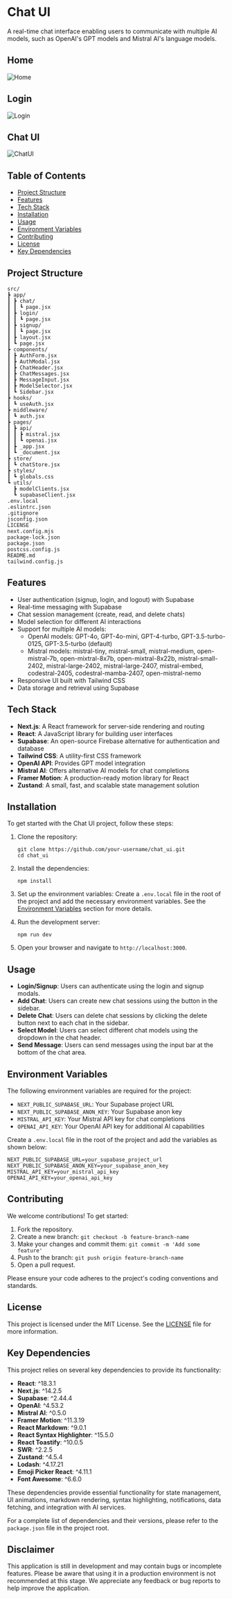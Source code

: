# Chat UI
A real-time chat interface enabling users to communicate with multiple AI models, such as OpenAI's GPT models and Mistral AI's language models.

## Home
![Home](<Screenshot 2024-07-28 050736.jpg>) 

## Login
![Login](<Screenshot 2024-07-28 050849.jpg>)

## Chat UI
![ChatUI](<Screenshot 2024-07-28 055119.jpg>)

## Table of Contents

- [Project Structure](#project-structure)
- [Features](#features)
- [Tech Stack](#tech-stack)
- [Installation](#installation)
- [Usage](#usage)
- [Environment Variables](#environment-variables)
- [Contributing](#contributing)
- [License](#license)
- [Key Dependencies](#key-dependencies)

## Project Structure
```
src/
┣ app/
┃ ┣ chat/
┃ ┃ ┗ page.jsx
┃ ┣ login/
┃ ┃ ┗ page.jsx
┃ ┣ signup/
┃ ┃ ┗ page.jsx
┃ ┣ layout.jsx
┃ ┗ page.jsx
┣ components/
┃ ┣ AuthForm.jsx
┃ ┣ AuthModal.jsx
┃ ┣ ChatHeader.jsx
┃ ┣ ChatMessages.jsx
┃ ┣ MessageInput.jsx
┃ ┣ ModelSelector.jsx
┃ ┗ Sidebar.jsx
┣ hooks/
┃ ┗ useAuth.jsx
┣ middleware/
┃ ┗ auth.jsx
┣ pages/
┃ ┣ api/
┃ ┃ ┣ mistral.jsx
┃ ┃ ┗ openai.jsx
┃ ┣ _app.jsx
┃ ┗ _document.jsx
┣ store/
┃ ┗ chatStore.jsx
┣ styles/
┃ ┗ globals.css
┗ utils/
  ┣ modelClients.jsx
  ┗ supabaseClient.jsx
.env.local
.eslintrc.json
.gitignore
jsconfig.json
LICENSE
next.config.mjs
package-lock.json
package.json
postcss.config.js
README.md
tailwind.config.js

```

## Features

- User authentication (signup, login, and logout) with Supabase
- Real-time messaging with Supabase
- Chat session management (create, read, and delete chats)
- Model selection for different AI interactions
- Support for multiple AI models:
  - OpenAI models: GPT-4o, GPT-4o-mini, GPT-4-turbo, GPT-3.5-turbo-0125, GPT-3.5-turbo (default)
  - Mistral models: mistral-tiny, mistral-small, mistral-medium, open-mistral-7b, open-mixtral-8x7b, open-mixtral-8x22b, mistral-small-2402, mistral-large-2402, mistral-large-2407, mistral-embed, codestral-2405, codestral-mamba-2407, open-mistral-nemo
- Responsive UI built with Tailwind CSS
- Data storage and retrieval using Supabase

## Tech Stack

- **Next.js**: A React framework for server-side rendering and routing
- **React**: A JavaScript library for building user interfaces
- **Supabase**: An open-source Firebase alternative for authentication and database
- **Tailwind CSS**: A utility-first CSS framework
- **OpenAI API**: Provides GPT model integration
- **Mistral AI**: Offers alternative AI models for chat completions
- **Framer Motion**: A production-ready motion library for React
- **Zustand**: A small, fast, and scalable state management solution

## Installation

To get started with the Chat UI project, follow these steps:

1. Clone the repository:
   ```
   git clone https://github.com/your-username/chat_ui.git
   cd chat_ui
   ```

2. Install the dependencies:
   ```
   npm install
   ```

3. Set up the environment variables:
   Create a `.env.local` file in the root of the project and add the necessary environment variables. See the [Environment Variables](#environment-variables) section for more details.

4. Run the development server:
   ```
   npm run dev
   ```

5. Open your browser and navigate to `http://localhost:3000`.

## Usage

- **Login/Signup**: Users can authenticate using the login and signup modals.
- **Add Chat**: Users can create new chat sessions using the button in the sidebar.
- **Delete Chat**: Users can delete chat sessions by clicking the delete button next to each chat in the sidebar.
- **Select Model**: Users can select different chat models using the dropdown in the chat header.
- **Send Message**: Users can send messages using the input bar at the bottom of the chat area.

## Environment Variables

The following environment variables are required for the project:

- `NEXT_PUBLIC_SUPABASE_URL`: Your Supabase project URL
- `NEXT_PUBLIC_SUPABASE_ANON_KEY`: Your Supabase anon key
- `MISTRAL_API_KEY`: Your Mistral API key for chat completions
- `OPENAI_API_KEY`: Your OpenAI API key for additional AI capabilities

Create a `.env.local` file in the root of the project and add the variables as shown below:

```
NEXT_PUBLIC_SUPABASE_URL=your_supabase_project_url
NEXT_PUBLIC_SUPABASE_ANON_KEY=your_supabase_anon_key
MISTRAL_API_KEY=your_mistral_api_key
OPENAI_API_KEY=your_openai_api_key
```

## Contributing

We welcome contributions! To get started:

1. Fork the repository.
2. Create a new branch: `git checkout -b feature-branch-name`
3. Make your changes and commit them: `git commit -m 'Add some feature'`
4. Push to the branch: `git push origin feature-branch-name`
5. Open a pull request.

Please ensure your code adheres to the project's coding conventions and standards.

## License

This project is licensed under the MIT License. See the [LICENSE](LICENSE) file for more information.

## Key Dependencies

This project relies on several key dependencies to provide its functionality:

- **React**: ^18.3.1
- **Next.js**: ^14.2.5
- **Supabase**: ^2.44.4
- **OpenAI**: ^4.53.2
- **Mistral AI**: ^0.5.0
- **Framer Motion**: ^11.3.19
- **React Markdown**: ^9.0.1
- **React Syntax Highlighter**: ^15.5.0
- **React Toastify**: ^10.0.5
- **SWR**: ^2.2.5
- **Zustand**: ^4.5.4
- **Lodash**: ^4.17.21
- **Emoji Picker React**: ^4.11.1
- **Font Awesome**: ^6.6.0

These dependencies provide essential functionality for state management, UI animations, markdown rendering, syntax highlighting, notifications, data fetching, and integration with AI services.

For a complete list of dependencies and their versions, please refer to the `package.json` file in the project root.

## Disclaimer

This application is still in development and may contain bugs or incomplete features. Please be aware that using it in a production environment is not recommended at this stage. We appreciate any feedback or bug reports to help improve the application.